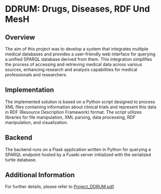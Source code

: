 # DDRUM: Drugs, Diseases, RDF Und MesH

## Overview
The aim of this project was to develop a system that integrates multiple medical databases and provides a user-friendly web interface for querying a unified SPARQL database derived from them. This integration simplifies the process of accessing and retrieving medical data across various sources, enhancing research and analysis capabilities for medical professionals and researchers.

## Implementation

The implemented solution is based on a Python script designed to process XML files containing information about clinical trials and represent this data in RDF (Resource Description Framework) format. The script utilizes libraries for file manipulation, XML parsing, data processing, RDF manipulation, and visualization.

## Backend

The backend runs on a Flask application written in Python for querying a SPARQL endpoint hosted by a Fuseki server initialized with the serialized turtle database.

## Additional Information
For further details, please refer to [Project_DDRUM.pdf](https://github.com/Stintipacchio/DDRUM/blob/main/Project_DDRUM.pdf).